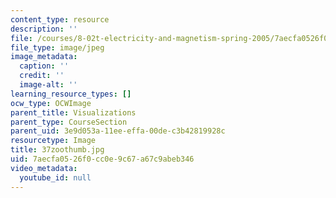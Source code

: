 ```yaml
---
content_type: resource
description: ''
file: /courses/8-02t-electricity-and-magnetism-spring-2005/7aecfa0526f0cc0e9c67a67c9abeb346_37zoothumb.jpg
file_type: image/jpeg
image_metadata:
  caption: ''
  credit: ''
  image-alt: ''
learning_resource_types: []
ocw_type: OCWImage
parent_title: Visualizations
parent_type: CourseSection
parent_uid: 3e9d053a-11ee-effa-00de-c3b42819928c
resourcetype: Image
title: 37zoothumb.jpg
uid: 7aecfa05-26f0-cc0e-9c67-a67c9abeb346
video_metadata:
  youtube_id: null
---
```

